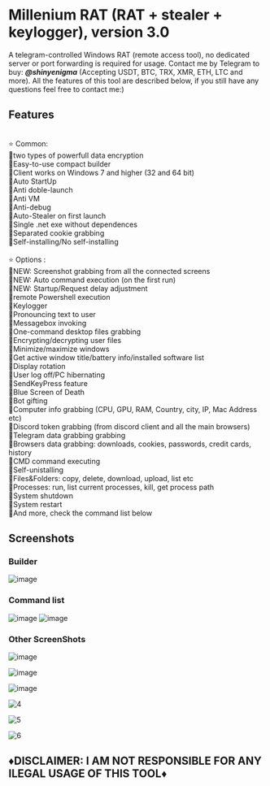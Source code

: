 # Millenium RAT (RAT + stealer + keylogger), version 3.0
A telegram-controlled Windows RAT (remote access tool), no dedicated server or port forwarding is required for usage. Contact me by Telegram to buy: <em>**@shinyenigma**</em> (Accepting USDT, BTC, TRX, XMR, ETH, LTC and more). All the features of this tool are described below, if you still have any questions feel free to contact me:) 
## Features
<br />⭐️ Common:
<br />🔹two types of powerfull data encryption
<br />🔹Easy-to-use compact builder
<br />🔹Client works on Windows 7 and higher (32 and 64 bit)
<br />🔹Auto StartUp
<br />🔹Anti doble-launch
<br />🔹Anti VM
<br />🔹Anti-debug
<br />🔹Auto-Stealer on first launch 
<br />🔹Single .net exe without dependences
<br />🔹Separated cookie grabbing
<br />🔹Self-installing/No self-installing
<br />
<br />⭐️ Options :
<br />🔶NEW: Screenshot grabbing from all the connected screens
<br />🔶NEW: Auto command execution (on the first run)
<br />🔶NEW: Startup/Request delay adjustment
<br />🔶remote Powershell execution
<br />🔶Keylogger 
<br />🔶Pronouncing text to user
<br />🔶Messagebox invoking
<br />🔶One-command desktop files grabbing
<br />🔶Encrypting/decrypting user files
<br />🔶Minimize/maximize windows
<br />🔶Get active window title/battery info/installed software list
<br />🔶Display rotation
<br />🔶User log off/PC hibernating
<br />🔶SendKeyPress feature
<br />🔶Blue Screen of Death
<br />🔶Bot gifting
<br />🔶Computer info grabbing (CPU, GPU, RAM, Country, city, IP, Mac Address etc)
<br />🔶Discord token grabbing (from discord client and all the main browsers)
<br />🔶Telegram data grabbing grabbing
<br />🔶Browsers data grabbing: downloads, cookies, passwords, credit cards, history
<br />🔶CMD command executing
<br />🔶Self-unistalling
<br />🔶Files&Folders: copy, delete, download, upload, list etc
<br />🔶Processes: run, list current processes, kill, get process path
<br />🔶System shutdown
<br />🔶System restart
<br />🔶And more, check the command list below

## Screenshots
### Builder
![image](https://github.com/user-attachments/assets/4016df2d-e04b-44ed-a606-d303b7f844a2)

### Command list
![image](https://github.com/user-attachments/assets/4215461b-3f17-4a92-b700-244d8ebac783)
![image](https://github.com/user-attachments/assets/233db89c-6711-4634-97f4-03d14bbbdd1e)

### Other ScreenShots
![image](https://github.com/user-attachments/assets/f921a5d9-4e44-4765-85a8-4f79c313d0d0)

![image](https://github.com/user-attachments/assets/f8eaa06d-9f69-4e52-9a4b-4304841fd5e9)

![image](https://github.com/user-attachments/assets/2012c8a0-df7b-4905-9fe3-f515e8590287)

![4](https://github.com/Shiny-lab/Millenium-RAT/assets/162065394/10a6af52-d148-4ab2-8040-a5164fe856a9)

![5](https://github.com/Shiny-lab/Millenium-RAT/assets/162065394/a559fe41-8afa-4352-9fa6-fe14c99abd02)

![6](https://github.com/Shiny-lab/Millenium-RAT/assets/162065394/3d413800-6bf5-415c-b71a-e7fafcfaa0f9)




## ♦️DISCLAIMER: I AM NOT RESPONSIBLE FOR ANY ILEGAL USAGE OF THIS TOOL♦️
